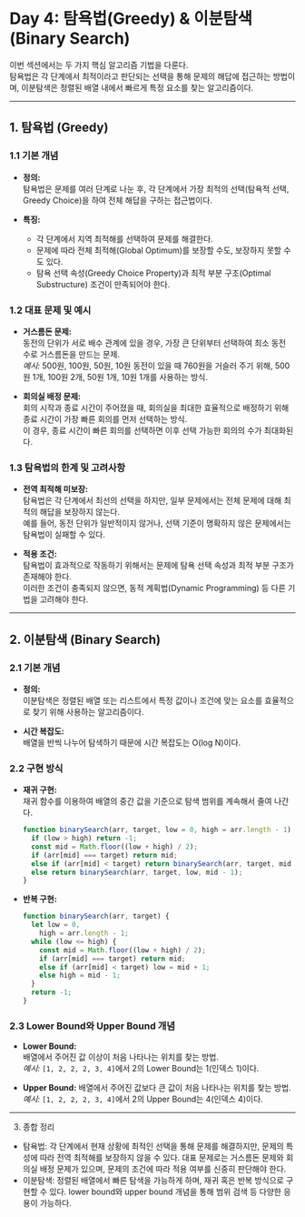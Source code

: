 # **Day 4: 탐욕법(Greedy) & 이분탐색(Binary Search)**

이번 섹션에서는 두 가지 핵심 알고리즘 기법을 다룬다.  
탐욕법은 각 단계에서 최적이라고 판단되는 선택을 통해 문제의 해답에 접근하는 방법이며, 이분탐색은 정렬된 배열 내에서 빠르게 특정 요소를 찾는 알고리즘이다.

---

## 1. 탐욕법 (Greedy)

### **1.1 기본 개념**

- **정의:**  
  탐욕법은 문제를 여러 단계로 나눈 후, 각 단계에서 가장 최적의 선택(탐욕적 선택, Greedy Choice)을 하여 전체 해답을 구하는 접근법이다.

- **특징:**
  - 각 단계에서 지역 최적해를 선택하여 문제를 해결한다.
  - 문제에 따라 전체 최적해(Global Optimum)를 보장할 수도, 보장하지 못할 수도 있다.
  - 탐욕 선택 속성(Greedy Choice Property)과 최적 부분 구조(Optimal Substructure) 조건이 만족되어야 한다.

### **1.2 대표 문제 및 예시**

- **거스름돈 문제:**  
  동전의 단위가 서로 배수 관계에 있을 경우, 가장 큰 단위부터 선택하여 최소 동전 수로 거스름돈을 만드는 문제.  
  _예시:_ 500원, 100원, 50원, 10원 동전이 있을 때 760원을 거슬러 주기 위해, 500원 1개, 100원 2개, 50원 1개, 10원 1개를 사용하는 방식.

- **회의실 배정 문제:**  
  회의 시작과 종료 시간이 주어졌을 때, 회의실을 최대한 효율적으로 배정하기 위해 종료 시간이 가장 빠른 회의를 먼저 선택하는 방식.  
  이 경우, 종료 시간이 빠른 회의를 선택하면 이후 선택 가능한 회의의 수가 최대화된다.

### **1.3 탐욕법의 한계 및 고려사항**

- **전역 최적해 미보장:**  
  탐욕법은 각 단계에서 최선의 선택을 하지만, 일부 문제에서는 전체 문제에 대해 최적의 해답을 보장하지 않는다.  
  예를 들어, 동전 단위가 일반적이지 않거나, 선택 기준이 명확하지 않은 문제에서는 탐욕법이 실패할 수 있다.

- **적용 조건:**  
  탐욕법이 효과적으로 작동하기 위해서는 문제에 탐욕 선택 속성과 최적 부분 구조가 존재해야 한다.  
  이러한 조건이 충족되지 않으면, 동적 계획법(Dynamic Programming) 등 다른 기법을 고려해야 한다.

---

## 2. 이분탐색 (Binary Search)

### **2.1 기본 개념**

- **정의:**  
  이분탐색은 정렬된 배열 또는 리스트에서 특정 값이나 조건에 맞는 요소를 효율적으로 찾기 위해 사용하는 알고리즘이다.

- **시간 복잡도:**  
  배열을 반씩 나누어 탐색하기 때문에 시간 복잡도는 O(log N)이다.

### **2.2 구현 방식**

- **재귀 구현:**  
  재귀 함수를 이용하여 배열의 중간 값을 기준으로 탐색 범위를 계속해서 줄여 나간다.

  ```js
  function binarySearch(arr, target, low = 0, high = arr.length - 1) {
    if (low > high) return -1;
    const mid = Math.floor((low + high) / 2);
    if (arr[mid] === target) return mid;
    else if (arr[mid] < target) return binarySearch(arr, target, mid + 1, high);
    else return binarySearch(arr, target, low, mid - 1);
  }
  ```

- **반복 구현:**

  ```js
  function binarySearch(arr, target) {
    let low = 0,
      high = arr.length - 1;
    while (low <= high) {
      const mid = Math.floor((low + high) / 2);
      if (arr[mid] === target) return mid;
      else if (arr[mid] < target) low = mid + 1;
      else high = mid - 1;
    }
    return -1;
  }
  ```

### **2.3 Lower Bound와 Upper Bound 개념**

- **Lower Bound:**  
  배열에서 주어진 값 이상이 처음 나타나는 위치를 찾는 방법.  
  _예시:_ `[1, 2, 2, 2, 3, 4]`에서 2의 Lower Bound는 1(인덱스 1)이다.

- **Upper Bound:**
  배열에서 주어진 값보다 큰 값이 처음 나타나는 위치를 찾는 방법.  
  _예시:_ `[1, 2, 2, 2, 3, 4]`에서 2의 Upper Bound는 4(인덱스 4)이다.

---

3. 종합 정리

- 탐욕법:
  각 단계에서 현재 상황에 최적인 선택을 통해 문제를 해결하지만, 문제의 특성에 따라 전역 최적해를 보장하지 않을 수 있다.
  대표 문제로는 거스름돈 문제와 회의실 배정 문제가 있으며, 문제의 조건에 따라 적용 여부를 신중히 판단해야 한다.
- 이분탐색:
  정렬된 배열에서 빠른 탐색을 가능하게 하며, 재귀 혹은 반복 방식으로 구현할 수 있다.
  lower bound와 upper bound 개념을 통해 범위 검색 등 다양한 응용이 가능하다.
